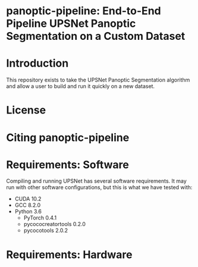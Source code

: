 # panoptic-pipeline: End-to-End Pipeline UPSNet Panoptic Segmentation on a Custom Dataset

# Introduction
This repository exists to take the UPSNet Panoptic Segmentation algorithm and allow a user to build and run it quickly on a new dataset.

# License

# Citing panoptic-pipeline

# Requirements: Software
Compiling and running UPSNet has several software requirements.
It may run with other software configurations, but this is what we have tested with:
- CUDA 10.2
- GCC 8.2.0
- Python 3.6
    - PyTorch 0.4.1
    - pycococreatortools 0.2.0
    - pycocotools 2.0.2

# Requirements: Hardware
